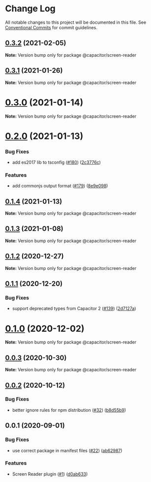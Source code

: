 # Change Log

All notable changes to this project will be documented in this file.
See [Conventional Commits](https://conventionalcommits.org) for commit guidelines.

## [0.3.2](https://github.com/ionic-team/capacitor-plugins/compare/@capacitor/screen-reader@0.3.1...@capacitor/screen-reader@0.3.2) (2021-02-05)

**Note:** Version bump only for package @capacitor/screen-reader





## [0.3.1](https://github.com/ionic-team/capacitor-plugins/compare/@capacitor/screen-reader@0.3.0...@capacitor/screen-reader@0.3.1) (2021-01-26)

**Note:** Version bump only for package @capacitor/screen-reader





# [0.3.0](https://github.com/ionic-team/capacitor-plugins/compare/@capacitor/screen-reader@0.2.0...@capacitor/screen-reader@0.3.0) (2021-01-14)

**Note:** Version bump only for package @capacitor/screen-reader





# [0.2.0](https://github.com/ionic-team/capacitor-plugins/compare/@capacitor/screen-reader@0.1.4...@capacitor/screen-reader@0.2.0) (2021-01-13)


### Bug Fixes

* add es2017 lib to tsconfig ([#180](https://github.com/ionic-team/capacitor-plugins/issues/180)) ([2c3776c](https://github.com/ionic-team/capacitor-plugins/commit/2c3776c38ca025c5ee965dec10ccf1cdb6c02e2f))


### Features

* add commonjs output format ([#179](https://github.com/ionic-team/capacitor-plugins/issues/179)) ([8e9e098](https://github.com/ionic-team/capacitor-plugins/commit/8e9e09862064b3f6771d7facbc4008e995d9b463))





## [0.1.4](https://github.com/ionic-team/capacitor-plugins/compare/@capacitor/screen-reader@0.1.3...@capacitor/screen-reader@0.1.4) (2021-01-13)

**Note:** Version bump only for package @capacitor/screen-reader





## [0.1.3](https://github.com/ionic-team/capacitor-plugins/compare/@capacitor/screen-reader@0.1.2...@capacitor/screen-reader@0.1.3) (2021-01-08)

**Note:** Version bump only for package @capacitor/screen-reader





## [0.1.2](https://github.com/ionic-team/capacitor-plugins/compare/@capacitor/screen-reader@0.1.1...@capacitor/screen-reader@0.1.2) (2020-12-27)

**Note:** Version bump only for package @capacitor/screen-reader





## [0.1.1](https://github.com/ionic-team/capacitor-plugins/compare/@capacitor/screen-reader@0.1.0...@capacitor/screen-reader@0.1.1) (2020-12-20)


### Bug Fixes

* support deprecated types from Capacitor 2 ([#139](https://github.com/ionic-team/capacitor-plugins/issues/139)) ([2d7127a](https://github.com/ionic-team/capacitor-plugins/commit/2d7127a488e26f0287951921a6db47c49d817336))





# [0.1.0](https://github.com/ionic-team/capacitor-plugins/compare/@capacitor/screen-reader@0.0.3...@capacitor/screen-reader@0.1.0) (2020-12-02)

**Note:** Version bump only for package @capacitor/screen-reader





## [0.0.3](https://github.com/ionic-team/capacitor-plugins/compare/@capacitor/screen-reader@0.0.2...@capacitor/screen-reader@0.0.3) (2020-10-30)

**Note:** Version bump only for package @capacitor/screen-reader





## [0.0.2](https://github.com/ionic-team/capacitor-plugins/compare/@capacitor/screen-reader@0.0.1...@capacitor/screen-reader@0.0.2) (2020-10-12)


### Bug Fixes

* better ignore rules for npm distribution ([#32](https://github.com/ionic-team/capacitor-plugins/issues/32)) ([b8d55b9](https://github.com/ionic-team/capacitor-plugins/commit/b8d55b9233e4ad7b8a1cd41110b4e580fc2a059f))





## 0.0.1 (2020-09-01)


### Bug Fixes

* use correct package in manifest files ([#22](https://github.com/ionic-team/capacitor-plugins/issues/22)) ([ab62987](https://github.com/ionic-team/capacitor-plugins/commit/ab629877e1951f944594f1b23e1bffefcbc783dd))


### Features

* Screen Reader plugin ([#1](https://github.com/ionic-team/capacitor-plugins/issues/1)) ([d0ab633](https://github.com/ionic-team/capacitor-plugins/commit/d0ab63335a3ba1d303dc11e0fc72767200e6390b))
